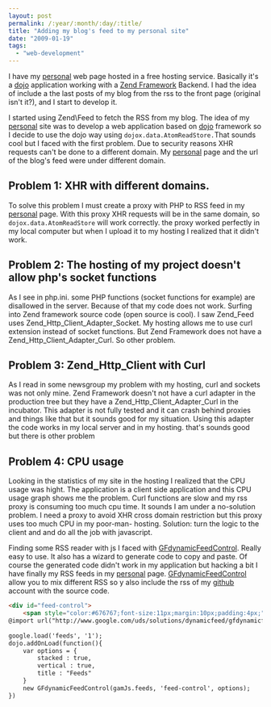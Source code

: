 ```yaml
---
layout: post
permalink: /:year/:month/:day/:title/
title: "Adding my blog's feed to my personal site"
date: "2009-01-19"
tags: 
  - "web-development"
---
```


I have my [personal](http://gonzalo123.co.cc/ "personal") web page hosted in a free hosting service. Basically it's a [dojo](http://dojotoolkit.org/ "dojo") application working with a [Zend Framework](http://framework.zend.com/ "Zend Framework") Backend. I had the idea of include a the last posts of my blog from the rss to the front page (original isn't it?), and I start to develop it.

I started using Zend\Feed to fetch the RSS from my blog. The idea of my [personal](http://gonzalo123.co.cc/ "personal") site was to develop a web application based on [dojo](http://dojotoolkit.org/ "dojo") framework so I decide to use the dojo way using `dojox.data.AtomReadStore.`That sounds cool but I faced with the first problem. Due to security reasons XHR requests can't be done to a different domain. My [personal](http://gonzalo123.co.cc/ "personal") page and the url of the blog's feed were under different domain.

## Problem 1: XHR with different domains.

To solve this problem I must create a proxy with PHP to RSS feed in my [personal](http://gonzalo123.co.cc/ "personal") page. With this proxy XHR requests will be in the same domain, so `dojox.data.AtomReadStore` will work correctly. the proxy worked perfectly in my local computer but when I upload it to my hosting I realized that it didn't work.

## Problem 2: The hosting of my project doesn't allow php's socket functions

As I see in php.ini. some PHP functions (socket functions for example) are disallowed in the server. Because of that my code does not work. Surfing into Zend framework source code (open source is cool). I saw Zend\_Feed uses Zend\_Http\_Client\_Adapter\_Socket. My hosting allows me to use curl extension instead of socket functions. But Zend Framework does not have a Zend\_Http\_Client\_Adapter\_Curl. So other problem.

## Problem 3: Zend\_Http\_Client with Curl

As I read in some newsgroup my problem with my hosting, curl and sockets was not only mine. Zend Framework doesn't not have a curl adapter in the production tree but they have a Zend\_Http\_Client\_Adapter\_Curl in the incubator. This adapter is not fully tested and it can crash behind proxies and things like that but it sounds good for my situation. Using this adapter the code works in my local server and in my hosting. that's sounds good but there is other problem

## Problem 4: CPU usage

Looking in the statistics of my site in the hosting I realized that the CPU usage was hight. The application is a client side application and this CPU usage graph shows me the problem. Curl functions are slow and my rss proxy is consuming too much cpu time. It sounds I am under a no-solution problem. I need a proxy to avoid XHR cross domain restriction but this proxy uses too much CPU in my poor-man- hosting. Solution: turn the logic to the client and and do all the job with javascript.

Finding some RSS reader with js I faced with [GFdynamicFeedControl](http://www.google.com/uds/solutions/dynamicfeed/ "GFdynamicFeedControl"). Really easy to use. It also has a wizard to generate code to copy and paste. Of course the generated code didn't work in my application but hacking a bit I have finally my RSS feeds in my [personal](http://gonzalo123.co.cc/ "personal") page. [GFdynamicFeedControl](http://www.google.com/uds/solutions/dynamicfeed/ "GFdynamicFeedControl") allow you to mix different RSS so y also include the rss of my [github](http://github.com/gonzalo123/gam/tree/master "github") account with the source code.

```html
<div id="feed-control">
    <span style="color:#676767;font-size:11px;margin:10px;padding:4px;">Loading...</span></div>
@import url("http://www.google.com/uds/solutions/dynamicfeed/gfdynamicfeedcontrol.css");
 
google.load('feeds', '1');
dojo.addOnLoad(function(){
    var options = {
        stacked : true,
        vertical : true,
        title : "Feeds"
    }
    new GFdynamicFeedControl(gamJs.feeds, 'feed-control', options);
})
```
